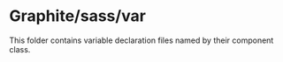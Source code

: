 # Graphite/sass/var

This folder contains variable declaration files named by their component class.

